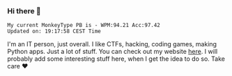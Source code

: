 ### Hi there 👋
<!-- PB START -->
```
My current MonkeyType PB is - WPM:94.21 Acc:97.42
Updated on: 19:17:58 CEST Time
```
<!-- PB END -->
I'm an IT person, just overall. I like CTFs, hacking, coding games, making Python apps. Just a lot of stuff.
You can check out my website [here](https://skill3472.github.io/).
I will probably add some interesting stuff here, when I get the idea to do so. Take care ❤️
